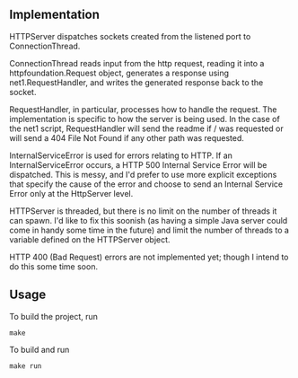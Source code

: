 ## Implementation

HTTPServer dispatches sockets created from the listened port to
ConnectionThread.

ConnectionThread reads input from the http request, reading it into a
httpfoundation.Request object, generates a response using net1.RequestHandler,
and writes the generated response back to the socket.

RequestHandler, in particular, processes how to handle the request. The
implementation is specific to how the server is being used. In the case of the
net1 script, RequestHandler will send the readme if / was requested or will send
a 404 File Not Found if any other path was requested.

InternalServiceError is used for errors relating to HTTP. If an
InternalServiceError occurs, a HTTP 500 Internal Service Error will be
dispatched. This is messy, and I'd prefer to use more explicit exceptions that
specify the cause of the error and choose to send an Internal Service Error
only at the HttpServer level.


HTTPServer is threaded, but there is no limit on the number of threads it can
spawn. I'd like to fix this soonish (as having a simple Java server could come
in handy some time in the future) and limit the number of threads to a variable
defined on the HTTPServer object.

HTTP 400 (Bad Request) errors are not implemented yet; though I intend to do
this some time soon.



## Usage
To build the project, run

    make


To build and run

    make run
